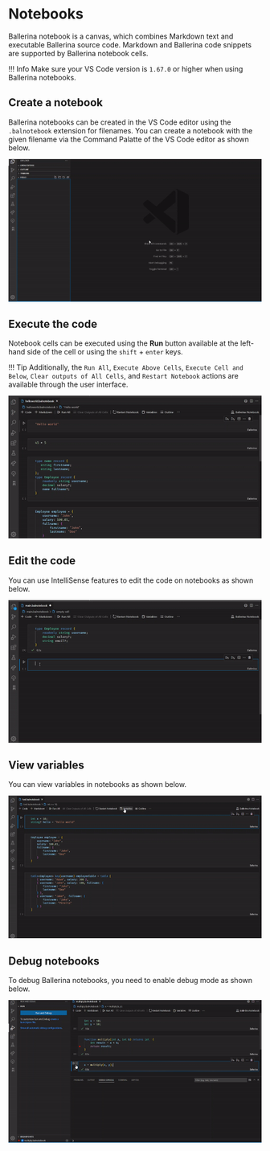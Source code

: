 # Notebooks

Ballerina notebook is a canvas, which combines Markdown text and executable Ballerina source code. Markdown and Ballerina code snippets are supported by Ballerina notebook cells.

!!! Info
    Make sure your VS Code version is `1.67.0` or higher when using Ballerina notebooks.

## Create a notebook 

Ballerina notebooks can be created in the VS Code editor using the `.balnotebook` extension for filenames. You can create a notebook with the given filename via the Command Palatte of the VS Code editor as shown below.

<img src="./img/edit-the-code/notebooks/notebook-create.gif" class="cInlineImage-full"/>

## Execute the code

Notebook cells can be executed using the **Run** button available at the left-hand side of the cell or using the `shift` + `enter` keys. 

!!! Tip
     Additionally, the `Run All`, `Execute Above Cells`, `Execute Cell and Below`, `Clear outputs of All Cells`, and `Restart Notebook` actions are available through the user interface.

<img src="./img/edit-the-code/notebooks/notebook-code-execution.gif" class="cInlineImage-full"/>

## Edit the code

You can use IntelliSense features to edit the code on notebooks as shown below.

<img src="./img/edit-the-code/notebooks/notebook-code-completion.gif" class="cInlineImage-full"/>

## View variables

You can view variables in notebooks as shown below.

<img src="./img/edit-the-code/notebooks/notebook-variable-view.gif" class="cInlineImage-full"/>

## Debug notebooks

To debug Ballerina notebooks, you need to enable debug mode as shown below.

<img src="./img/edit-the-code/notebooks//notebook-debug.gif" class="cInlineImage-full"/>
